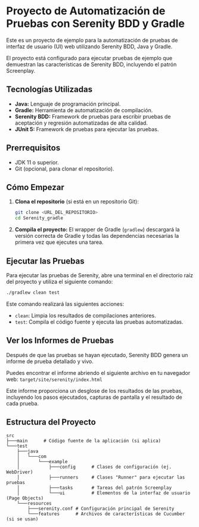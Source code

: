 # Proyecto de Automatización de Pruebas con Serenity BDD y Gradle

Este es un proyecto de ejemplo para la automatización de pruebas de interfaz de usuario (UI) web utilizando Serenity BDD, Java y Gradle.

El proyecto está configurado para ejecutar pruebas de ejemplo que demuestran las características de Serenity BDD, incluyendo el patrón Screenplay.

## Tecnologías Utilizadas

*   **Java:** Lenguaje de programación principal.
*   **Gradle:** Herramienta de automatización de compilación.
*   **Serenity BDD:** Framework de pruebas para escribir pruebas de aceptación y regresión automatizadas de alta calidad.
*   **JUnit 5:** Framework de pruebas para ejecutar las pruebas.

## Prerrequisitos

*   JDK 11 o superior.
*   Git (opcional, para clonar el repositorio).

## Cómo Empezar

1.  **Clona el repositorio** (si está en un repositorio Git):
    ```bash
    git clone <URL_DEL_REPOSITORIO>
    cd Serenity_gradle
    ```

2.  **Compila el proyecto:**
    El wrapper de Gradle (`gradlew`) descargará la versión correcta de Gradle y todas las dependencias necesarias la primera vez que ejecutes una tarea.

## Ejecutar las Pruebas

Para ejecutar las pruebas de Serenity, abre una terminal en el directorio raíz del proyecto y utiliza el siguiente comando:

```bash
./gradlew clean test
```

Este comando realizará las siguientes acciones:
*   `clean`: Limpia los resultados de compilaciones anteriores.
*   `test`: Compila el código fuente y ejecuta las pruebas automatizadas.

## Ver los Informes de Pruebas

Después de que las pruebas se hayan ejecutado, Serenity BDD genera un informe de prueba detallado y vivo.

Puedes encontrar el informe abriendo el siguiente archivo en tu navegador web:
`target/site/serenity/index.html`

Este informe proporciona un desglose de los resultados de las pruebas, incluyendo los pasos ejecutados, capturas de pantalla y el resultado de cada prueba.

## Estructura del Proyecto

```
src
├───main      # Código fuente de la aplicación (si aplica)
└───test
    ├───java
    │   └───com
    │       └───example
    │           ├───config      # Clases de configuración (ej. WebDriver)
    │           ├───runners     # Clases "Runner" para ejecutar las pruebas
    │           ├───tasks       # Tareas del patrón Screenplay
    │           └───ui          # Elementos de la interfaz de usuario (Page Objects)
    └───resources
        ├───serenity.conf # Configuración principal de Serenity
        └───features      # Archivos de características de Cucumber (si se usan)
```